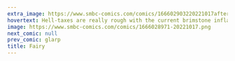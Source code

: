 ```yaml
---
extra_image: https://www.smbc-comics.com/comics/166602903220221017after.png
hovertext: Hell-taxes are really rough with the current brimstone inflation.
image: https://www.smbc-comics.com/comics/1666028971-20221017.png
next_comic: null
prev_comic: glarp
title: Fairy
---
```


